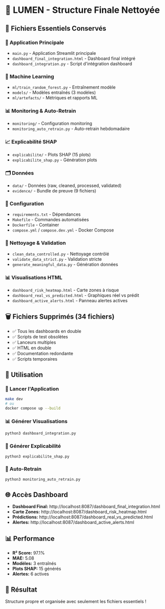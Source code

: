 # 🧠 LUMEN - Structure Finale Nettoyée

## 📁 Fichiers Essentiels Conservés

### 🚀 Application Principale
- `main.py` - Application Streamlit principale
- `dashboard_final_integration.html` - Dashboard final intégré
- `dashboard_integration.py` - Script d'intégration dashboard

### 🤖 Machine Learning
- `ml/train_random_forest.py` - Entraînement modèle
- `models/` - Modèles entraînés (3 modèles)
- `ml/artefacts/` - Métriques et rapports ML

### 📊 Monitoring & Auto-Retrain
- `monitoring/` - Configuration monitoring
- `monitoring_auto_retrain.py` - Auto-retrain hebdomadaire

### 📈 Explicabilité SHAP
- `explicabilite/` - Plots SHAP (15 plots)
- `explicabilite_shap.py` - Génération plots

### 🗂️ Données
- `data/` - Données (raw, cleaned, processed, validated)
- `evidence/` - Bundle de preuve (9 fichiers)

### 🔧 Configuration
- `requirements.txt` - Dépendances
- `Makefile` - Commandes automatisées
- `Dockerfile` - Container
- `compose.yml` / `compose.dev.yml` - Docker Compose

### 🧹 Nettoyage & Validation
- `clean_data_controlled.py` - Nettoyage contrôlé
- `validate_data_strict.py` - Validation stricte
- `generate_meaningful_data.py` - Génération données

### 📊 Visualisations HTML
- `dashboard_risk_heatmap.html` - Carte zones à risque
- `dashboard_real_vs_predicted.html` - Graphiques réel vs prédit
- `dashboard_active_alerts.html` - Panneau alertes actives

## 🗑️ Fichiers Supprimés (34 fichiers)
- ✅ Tous les dashboards en double
- ✅ Scripts de test obsolètes
- ✅ Lanceurs multiples
- ✅ HTML en double
- ✅ Documentation redondante
- ✅ Scripts temporaires

## 🎯 Utilisation

### 🚀 Lancer l'Application
```bash
make dev
# ou
docker compose up --build
```

### 📊 Générer Visualisations
```bash
python3 dashboard_integration.py
```

### 🧠 Générer Explicabilité
```bash
python3 explicabilite_shap.py
```

### 🔄 Auto-Retrain
```bash
python3 monitoring_auto_retrain.py
```

## 🌐 Accès Dashboard
- **Dashboard Final:** http://localhost:8087/dashboard_final_integration.html
- **Carte Zones:** http://localhost:8087/dashboard_risk_heatmap.html
- **Prédictions:** http://localhost:8087/dashboard_real_vs_predicted.html
- **Alertes:** http://localhost:8087/dashboard_active_alerts.html

## 📊 Performance
- **R² Score:** 97.1%
- **MAE:** 5.08
- **Modèles:** 3 entraînés
- **Plots SHAP:** 15 générés
- **Alertes:** 6 actives

## 🎉 Résultat
Structure propre et organisée avec seulement les fichiers essentiels !
